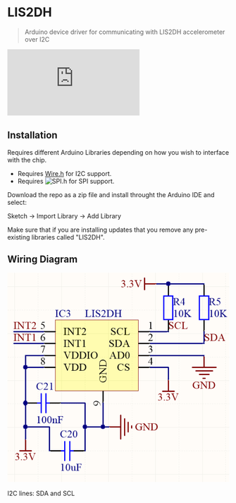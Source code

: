 # LIS2DH

> Arduino device driver for communicating with LIS2DH accelerometer over I2C

![LIS2DH datasheet (PDF)](http://www.st.com/web/en/resource/technical/document/datasheet/DM00042751.pdf)

## Installation

Requires different Arduino Libraries depending on how you wish to interface with the chip.

* Requires [Wire.h](http://arduino.cc/en/reference/wire) for I2C support.
* Requires ![SPI.h](http://arduino.cc/en/Reference/SPI) for SPI support.

Download the repo as a zip file and install throught the Arduino IDE and select:

Sketch -> Import Library -> Add Library

Make sure that if you are installing updates that you remove any pre-existing libraries called "LIS2DH".

## Wiring Diagram

![LIS2DH wiring diagram](docs/LIS2DH.png)

I2C lines: SDA and SCL